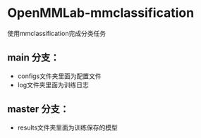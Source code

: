 # OpenMMLab-mmclassification
使用mmclassification完成分类任务
## main 分支：
- configs文件夹里面为配置文件
- log文件夹里面为训练日志
## master 分支：
- results文件夹里面为训练保存的模型
